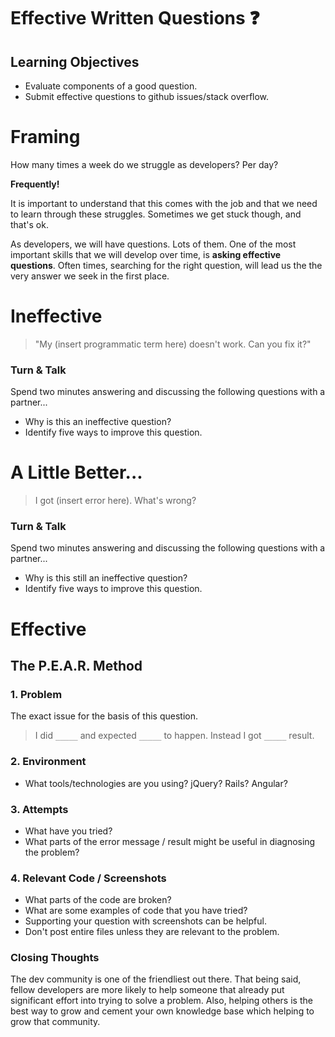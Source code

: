 # Effective Written Questions ❓

## Learning Objectives

- Evaluate components of a good question.
- Submit effective questions to github issues/stack overflow.

# Framing

How many times a week do we struggle as developers? Per day?

**Frequently!**

It is important to understand that this comes with the job and that we need to learn through these struggles. Sometimes we get stuck though, and that's ok.

As developers, we will have questions. Lots of them. One of the most important skills that we will develop over time, is **asking effective questions**. Often times, searching for the right question, will lead us the the very answer we seek in the first place.

# Ineffective

> "My (insert programmatic term here) doesn't work. Can you fix it?"

### Turn & Talk

Spend two minutes answering and discussing the following questions with a partner...
- Why is this an ineffective question?
- Identify five ways to improve this question.

# A Little Better...

> I got (insert error here). What's wrong?

### Turn & Talk

Spend two minutes answering and discussing the following questions with a partner...
- Why is this still an ineffective question?
- Identify five ways to improve this question.

# Effective

## The P.E.A.R. Method

### 1. Problem

The exact issue for the basis of this question.

> I did `_____` and expected `_____` to happen. Instead I got `_____` result.

### 2. Environment

- What tools/technologies are you using? jQuery? Rails? Angular?

### 3. Attempts

- What have you tried?
- What parts of the error message / result might be useful in diagnosing the problem?

### 4. Relevant Code / Screenshots

- What parts of the code are broken?
- What are some examples of code that you have tried?
- Supporting your question with screenshots can be helpful.
- Don't post entire files unless they are relevant to the problem.

### Closing Thoughts

The dev community is one of the friendliest out there. That being said, fellow developers are more likely to help someone that already put significant effort into trying to solve a problem. Also, helping others is the best way to grow and cement your own knowledge base which helping to grow that community.
